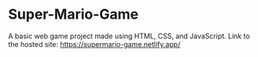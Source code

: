 # Super-Mario-Game
A basic web game project made using HTML, CSS, and JavaScript.
Link to the hosted site: https://supermario-game.netlify.app/
